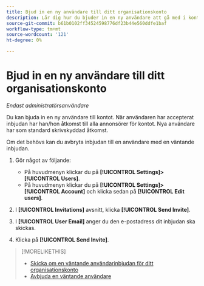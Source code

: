 ```yaml
---
title: Bjud in en ny användare till ditt organisationskonto
description: Lär dig hur du bjuder in en ny användare att gå med i kontot.
source-git-commit: b61b0102ff34524598776df23b44e560ddfe1baf
workflow-type: tm+mt
source-wordcount: '121'
ht-degree: 0%

---
```


# Bjud in en ny användare till ditt organisationskonto

*Endast administratörsanvändare*

Du kan bjuda in en ny användare till kontot. När användaren har accepterat inbjudan har han/hon åtkomst till alla annonsörer för kontot. Nya användare har som standard skrivskyddad åtkomst.

Om det behövs kan du avbryta inbjudan till en användare med en väntande inbjudan.

1. Gör något av följande:

   * På huvudmenyn klickar du på **[!UICONTROL Settings]>[!UICONTROL Users]**.
   * På huvudmenyn klickar du på **[!UICONTROL Settings]>[!UICONTROL Account]** och klicka sedan på **[!UICONTROL Edit users]**.

1. I **[!UICONTROL Invitations]** avsnitt, klicka **[!UICONTROL Send Invite]**.

1. I **[!UICONTROL User Email]** anger du den e-postadress dit inbjudan ska skickas.

1. Klicka på **[!UICONTROL Send Invite]**.

>[!MORELIKETHIS]
>
>* [Skicka om en väntande användarinbjudan för ditt organisationskonto](user-resend-invite.md)
>* [Avbjuda en väntande användare](user-uninvite.md)


<!-- >* [Edit User Permissions or Delete a User](user-edit.md) -->
